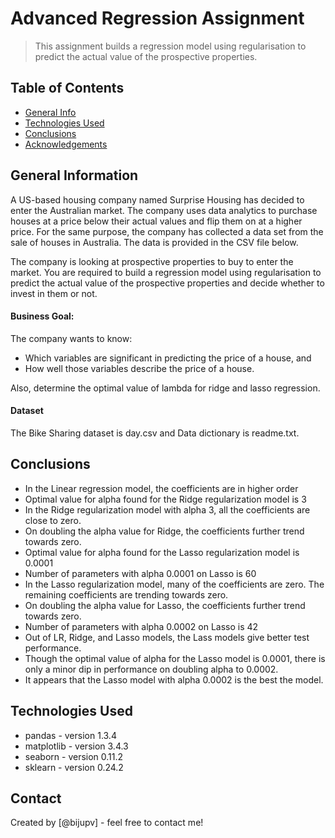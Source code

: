 # Advanced Regression Assignment
> This assignment builds a regression model using regularisation to predict the actual value of the prospective properties. 


## Table of Contents
* [General Info](#general-information)
* [Technologies Used](#technologies-used)
* [Conclusions](#conclusions)
* [Acknowledgements](#acknowledgements)

<!-- You can include any other section that is pertinent to your problem -->

## General Information
A US-based housing company named Surprise Housing has decided to enter the Australian market. The company uses data analytics to purchase houses at a price below their actual values and flip them on at a higher price. For the same purpose, the company has collected a data set from the sale of houses in Australia. The data is provided in the CSV file below.
 
The company is looking at prospective properties to buy to enter the market. You are required to build a regression model using regularisation to predict the actual value of the prospective properties and decide whether to invest in them or not.
 
#### Business Goal:
The company wants to know:
- Which variables are significant in predicting the price of a house, and
- How well those variables describe the price of a house.
 
Also, determine the optimal value of lambda for ridge and lasso regression.

#### Dataset
The Bike Sharing dataset is  day.csv and Data dictionary is readme.txt.

<!-- You don't have to answer all the questions - just the ones relevant to your project. -->

## Conclusions
- In the Linear regression model, the coefficients are in higher order
- Optimal value for alpha found for the Ridge regularization model is 3
- In the Ridge regularization model with alpha 3, all the coefficients are close to zero.
- On doubling the alpha value for Ridge, the coefficients further trend towards zero.
- Optimal value for alpha found for the Lasso regularization model is 0.0001
- Number of parameters with alpha 0.0001 on Lasso is 60
- In the Lasso regularization model, many of the coefficients are zero. The remaining coefficients are trending towards zero.
- On doubling the alpha value for Lasso, the coefficients further trend towards zero.
- Number of parameters with alpha 0.0002 on Lasso is 42
- Out of LR, Ridge, and Lasso models, the Lass models give better test performance.
- Though the optimal value of alpha for the Lasso model is 0.0001, there is only a minor dip in performance on doubling alpha to 0.0002.
- It appears that the Lasso model with alpha 0.0002 is the best the model. 

<!-- You don't have to answer all the questions - just the ones relevant to your project. -->


## Technologies Used
- pandas - version 1.3.4
- matplotlib - version 3.4.3
- seaborn - version 0.11.2
- sklearn - version 0.24.2

<!-- As the libraries versions keep on changing, it is recommended to mention the version of library used in this project -->


## Contact
Created by [@bijupv] - feel free to contact me!


<!-- Optional -->
<!-- ## License -->
<!-- This project is open source and available under the [... License](). -->

<!-- You don't have to include all sections - just the one's relevant to your project -->